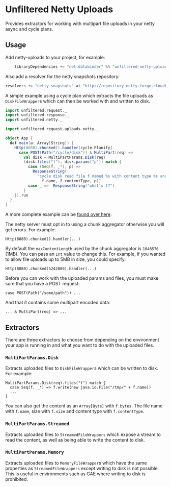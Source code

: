 # Unfiltered Netty Uploads

Provides extractors for working with multipart file uploads in your netty async and cycle plans.

## Usage

Add netty-uploads to your project, for example:

```scala
    libraryDependencies += "net.databinder" %% "unfiltered-netty-uploads" % "0.5.4-SNAPSHOT"
```

Also add a resolver for the netty snapshots repository:

```scala
resolvers += "netty-snapshots" at "http://repository-netty.forge.cloudbees.com/snapshot"
```

A simple example using a cycle plan which extracts the file uploads as `DiskFileWrapper`s which can then be worked with and written to disk.

```scala
import unfiltered.request._
import unfiltered.response._
import unfiltered.netty._

import unfiltered.request.uploads.netty._

object App {
  def main(a: Array[String]) {
    Http(8080).chunked().handler(cycle.Planify{
      case POST(Path("/cycle/disk")) & MultiPart(req) =>
        val disk = MultiPartParams.Disk(req)
        (disk.files("f"), disk.params("p")) match {
          case (Seq(f, _*), p) =>
            ResponseString(
              "cycle disk read file f named %s with content type %s and param p %s" format(
                f.name, f.contentType, p))
          case _ =>  ResponseString("what's f?")
        }
    }).run
  }
}
```

A more complete example can be [found over here](https://gist.github.com/1695399).

The netty server must opt in to using a chunk aggregator otherwise you will get errors. For example:

    Http(8080).chunked().handler(...)

By default the `maxContentLength` used by the chunk aggregator is `1048576` (1MB). You can pass an `Int` value to change this. For example, if you wanted to allow file uploads up to 5MB in size, you could specify:

    Http(8080).chunked(5242880).handler(...)

Before you can work with the uploaded params and files, you must make sure that you have a POST request:

    case POST(Path("/some/path")) ...

And that it contains some multipart encoded data:

    ... & MultiPart(req) => ...

## Extractors

There are three extractors to choose from depending on the environment your app is running in and what you want to do with the uploaded files.

### `MultiPartParams.Disk`

Extracts uploaded files to `DiskFileWrapper`s which can be written to disk. For example:

    MultiPartParams.Disk(req).files("f") match {
      case Seq(f, _*) => f.write(new java.io.File("/tmp/" + f.name))
      ... 
    }

You can also get the content as an `Array[Byte]` with `f.bytes`. The file name with `f.name`, size with `f.size` and content type with `f.contentType`.

### `MultiPartParams.Streamed`

Extracts uploaded files to `StreamedFileWrappers` which expose a stream to read the content, as well as being able to write the content to disk.

### `MultiPartParams.Memory`

Extracts uploaded files to `MemoryFileWrapper`s which have the same properties as `StreamedFileWrappers` except writing to disk is not possible. This is useful in environments such as GAE where writing to disk is prohibited.




